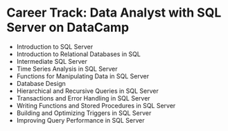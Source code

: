 # Career Track: Data Analyst with SQL Server on DataCamp

 - Introduction to SQL Server
 - Introduction to Relational Databases in SQL
 - Intermediate SQL Server
 - Time Series Analysis in SQL Server
 - Functions for Manipulating Data in SQL Server
 - Database Design
 - Hierarchical and Recursive Queries in SQL Server
 - Transactions and Error Handling in SQL Server
 - Writing Functions and Stored Procedures in SQL Server
 - Building and Optimizing Triggers in SQL Server
 - Improving Query Performance in SQL Server
